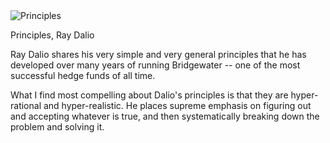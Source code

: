 <img src="../../public/images/book_covers/principles.jpg" id="cover" alt="Principles"/>
<p id="title">Principles, Ray Dalio</p>

Ray Dalio shares his very simple and very general principles that he has developed over many years of running Bridgewater -- one of the most successful hedge funds of all time.

What I find most compelling about Dalio's principles is that they are hyper-rational and hyper-realistic.
He places supreme emphasis on figuring out and accepting whatever is true, and then systematically breaking down the problem and solving it.
